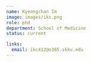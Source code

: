 ```yaml
---
name: Kyeongchan Im
image: images/ikc.png
role: phd
department: School of Medicine
status: current

links:
  email: ikc412@o365.skku.edu
---
```


